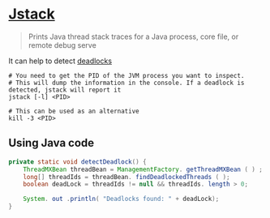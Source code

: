 # [Jstack](https://docs.oracle.com/javase/8/docs/technotes/tools/unix/jstack.html)

> Prints Java thread stack traces for a Java process, core file, or remote debug serve

It can help to detect [deadlocks](https://en.wikipedia.org/wiki/Deadlock)

```shell
# You need to get the PID of the JVM process you want to inspect.
# This will dump the information in the console. If a deadlock is detected, jstack will report it
jstack [-l] <PID>

# This can be used as an alternative
kill -3 <PID>
```

## Using Java code

```java
private static void detectDeadlock() {
    ThreadMXBean threadBean = ManagementFactory. getThreadMXBean ( ) ;
    long[] threadIds = threadBean. findDeadlockedThreads ( );
    boolean deadLock = threadIds != null && threadIds. length > 0;

    System. out .println( "Deadlocks found: " + deadLock);
}
```

